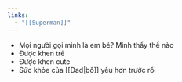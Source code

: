 ```yaml
---
links:
  - "[[Superman]]"
---
```

- Mọi người gọi mình là em bé? Mình thấy thế nào
- Được khen trẻ
- Được khen cute
- Sức khỏe của [[Dad|bố]] yếu hơn trước rồi